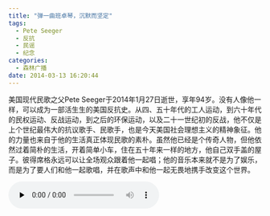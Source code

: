 ```yaml
---
title: "弹一曲班卓琴，沉默而坚定"
tags:
  - Pete Seeger
  - 反抗
  - 民谣
  - 纪念
categories:
  - 森林广播
date: 2014-03-13 16:20:44
---
```


美国现代民歌之父Pete Seeger于2014年1月27日逝世，享年94岁。没有人像他一样，可以成为一部活生生的美国反抗史。从四、五十年代的工人运动，到六十年代的民权运动、反战运动，到之后的环保运动，以及二十一世纪初的反战，他不仅是上个世纪最伟大的抗议歌手、民歌手，也是今天美国社会理想主义的精神象征。他的力量也来自于他的生活真正体现民歌的素朴。虽然他已经是个传奇人物，但他依然过着简朴的生活，开着简单小车，住在五十年来一样的地方，他自己双手盖的屋子。彼得席格永远可以让全场观众跟着他一起唱；他的音乐本来就不是为了娱乐，而是为了要人们和他一起歌唱，并在歌声中和他一起无畏地携手改变这个世界。   

<audio id="audio" controls="" preload="none">
  <source id="mp3" src="http://www.coletree.com/radio/coletree_radio_073.mp3">
</audio>